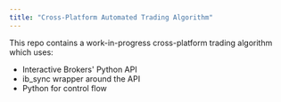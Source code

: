 ```yaml
---
title: "Cross-Platform Automated Trading Algorithm"
---
```


This repo contains a work-in-progress cross-platform trading algorithm which uses:
-  Interactive Brokers' Python API
-  ib_sync wrapper around the API
-  Python for control flow
